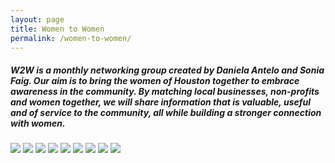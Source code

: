 ```yaml
---
layout: page
title: Women to Women
permalink: /women-to-women/
---
```


##### W2W is a monthly networking group created by Daniela Antelo and Sonia Faig. Our aim is to bring the women of Houston together to embrace awareness in the community. By matching local businesses, non-profits and women together, we will share information that is valuable, useful and of service to the community, all while building a stronger connection with women.


<!-- ![](/uploads/daniw2w-1.jpg){: width="717" height="354"}
![](/uploads/img-4250.jpg){: width="400" height="400"}
![](/uploads/img-4257.jpg){: width="400" height="400"}
![](/uploads/img-4258.jpg){: width="400" height="400"}
![](/uploads/img-4259.jpg){: width="400" height="400"}
![](/uploads/women1-1.jpg){: width="400" height="400"}
![](/uploads/women2-1.jpg){: width="400" height="400"}
![](/uploads/women3-1.jpg){: width="400" height="400"}
![](/uploads/women4-1.jpg){: width="400" height="400"}
=======
<img border:"5px solid black">
![](/uploads/daniw2w-1.jpg){: width="717" height="354"}<img border:"5px solid black">
![](/uploads/img-4250.jpg){: width="400" height="400"}<img border:"5px solid black">
![](/uploads/img-4257.jpg){: width="400" height="400"}<img border:"5px solid black">
![](/uploads/img-4258.jpg){: width="400" height="400"}<img border:"5px solid black">
![](/uploads/img-4259.jpg){: width="400" height="400"}<img border:"5px solid black">
![](/uploads/women1-1.jpg){: width="400" height="400"}<img border:"5px solid black">
![](/uploads/women2-1.jpg){: width="400" height="400"}<img border:"5px solid black">
![](/uploads/women3-1.jpg){: width="400" height="400"}<img border:"5px solid black">
[](/uploads/women4-1.jpg){: width="400" height="400"}
>>>>>>> 625a9f756fb82aabc01d66933b0570304d4c5eea -->


<img src="/uploads/daniw2w-1.jpg" class="women-photos">
<img src="/uploads/img-4250.jpg" class="women-photos">
<img src="/uploads/img-4257.jpg" class="women-photos">
<img src="/uploads/img-4258.jpg" class="women-photos">
<img src="/uploads/img-4259.jpg" class="women-photos">
<img src="/uploads/women1-1.jpg" class="women-photos">
<img src="/uploads/women2-1.jpg" class="women-photos">
<img src="/uploads/women3-1.jpg" class="women-photos">
<img src="/uploads/women4-1.jpg" class="women-photos">
